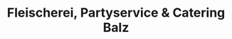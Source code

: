 ---
title: "Fleischerei, Partyservice & Catering Balz"
url: /battenberg-eder/fleischerei-partyservice-und-catering-balz/
shop: Metzgerei
---